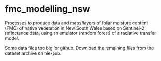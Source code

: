# fmc_modelling_nsw
Processes to produce data and maps/layers of foliar moisture content (FMC) of native vegetation in New South Wales based on Sentinel-2 reflectance data, using an emulator (random forest) of a radiative transfer model.

Some data files too big for github. Download the remaining files from the dataset archive on hie-pub.
